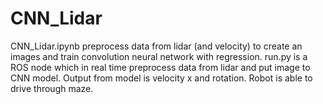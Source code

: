 # CNN_Lidar

CNN_Lidar.ipynb preprocess data from lidar (and velocity) to create an images and train convolution neural network with regression.
run.py is a ROS node which in real time preprocess data from lidar and put image to CNN model. Output from model is velocity x and rotation. Robot is able to drive through maze.

